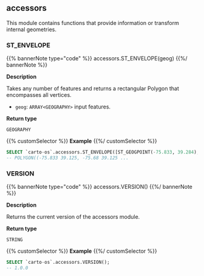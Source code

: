 ## accessors

<div class="badges"><div class="core"></div></div>

This module contains functions that provide information or transform internal geometries.

### ST_ENVELOPE

{{% bannerNote type="code" %}}
accessors.ST_ENVELOPE(geog)
{{%/ bannerNote %}}

**Description**

Takes any number of features and returns a rectangular Polygon that encompasses all vertices.

* `geog`: `ARRAY<GEOGRAPHY>` input features.

**Return type**

`GEOGRAPHY`

{{% customSelector %}}
**Example**
{{%/ customSelector %}}

``` sql
SELECT `carto-os`.accessors.ST_ENVELOPE([ST_GEOGPOINT(-75.833, 39.284), ST_GEOGPOINT(-75.6, 39.984), ST_GEOGPOINT(-75.221, 39.125)]);
-- POLYGON((-75.833 39.125, -75.68 39.125 ...
```

### VERSION

{{% bannerNote type="code" %}}
accessors.VERSION()
{{%/ bannerNote %}}

**Description**

Returns the current version of the accessors module.

**Return type**

`STRING`

{{% customSelector %}}
**Example**
{{%/ customSelector %}}

```sql
SELECT `carto-os`.accessors.VERSION();
-- 1.0.0
```